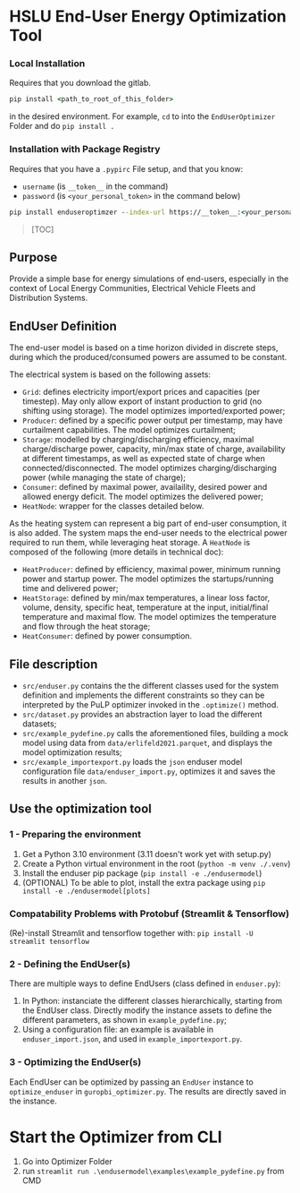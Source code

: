 # HSLU End-User Energy Optimization Tool

### Local Installation
Requires that you download the gitlab.

```cmd
pip install <path_to_root_of_this_folder>
```

in the desired environment.
For example, `cd` to into the `EndUserOptimizer` Folder and do `pip install .`

### Installation with Package Registry
Requires that you have a `.pypirc` File setup, and that you know:
- `username` (is `__token__` in the command)
- `password` (is `<your_personal_token>` in the command below)

```cmd
pip install enduseroptimzer --index-url https://__token__:<your_personal_token>@gitlab.com/api/v4/projects/45647566/packages/pypi/simple
```

>[TOC]
## Purpose
Provide a simple base for energy simulations of end-users, especially in the context of Local Energy Communities, Electrical Vehicle Fleets and Distribution Systems.

## EndUser Definition
The end-user model is based on a time horizon divided in discrete steps, during which the produced/consumed powers are assumed to be constant.

The electrical system is based on the following assets:
* `Grid`: defines electricity import/export prices and capacities (per timestep). May only allow export of instant production to grid (no shifting using storage). The model optimizes imported/exported power; 
* `Producer`: defined by a specific power output per timestamp, may have curtailment capabilities. The model optimizes curtailment;
* `Storage`: modelled by charging/discharging efficiency, maximal charge/discharge power, capacity, min/max state of charge, availability at different timestamps, as well as expected state of charge when connected/disconnected. The model optimizes charging/discharging power (while managing the state of charge);
* `Consumer`: defined by maximal power, availaility, desired power and allowed energy deficit. The model optimizes the delivered power;
* `HeatNode`: wrapper for the classes detailed below.

As the heating system can represent a big part of end-user consumption, it is also added. The system maps the end-user needs to the electrical power required to run them, while leveraging heat storage. A `HeatNode` is composed of the following (more details in technical doc):
* `HeatProducer`: defined by efficiency, maximal power, minimum running power and startup power. The model optimizes the startups/running time and delivered power;
* `HeatStorage`: defined by min/max temperatures, a linear loss factor, volume, density, specific heat, temperature at the input, initial/final temperature and maximal flow. The model optimizes the temperature and flow through the heat storage;
* `HeatConsumer`: defined by power consumption.

## File description
* `src/enduser.py` contains the the different classes used for the system definition and implements the different constraints so they can be interpreted by the PuLP optimizer invoked in the `.optimize()` method.
* `src/dataset.py` provides an abstraction layer to load the different datasets;
* `src/example_pydefine.py` calls the aforementioned files, building a mock model using data from `data/erlifeld2021.parquet`, and displays the model optimization results;
* `src/example_importexport.py` loads the `json` enduser model configuration file `data/enduser_import.py`, optimizes it and saves the results in another `json`.

## Use the optimization tool
### 1 - Preparing the environment
1. Get a Python 3.10 environment (3.11 doesn't work yet with setup.py)
2. Create a Python virtual environment in the root (`python -m venv ./.venv`)
4. Install the enduser pip package (`pip install -e ./endusermodel`)
5. (OPTIONAL) To be able to plot, install the extra package using `pip install -e ./endusermodel[plots]`

### Compatability Problems with Protobuf (Streamlit & Tensorflow)
(Re)-install Streamlit and tensorflow together with: `pip install -U streamlit tensorflow`

### 2 - Defining the EndUser(s)
There are multiple ways to define EndUsers (class defined in `enduser.py`):

1. In Python: instanciate the different classes hierarchically, starting from the EndUser class. Directly modify the instance assets to define the different parameters, as shown in `example_pydefine.py`;
2. Using a configuration file: an example is available in `enduser_import.json`, and used in `example_importexport.py`.

### 3 - Optimizing the EndUser(s)
Each EndUser can be optimized by passing an `EndUser` instance to `optimize_enduser` in `guropbi_optimizer.py`. The results are directly saved in the instance.


# Start the Optimizer from CLI
1. Go into Optimizer Folder 
2. run `streamlit run .\endusermodel\examples\example_pydefine.py` from CMD
